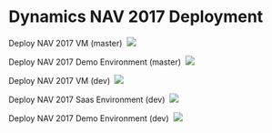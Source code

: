 # Dynamics NAV 2017 Deployment

<p>Deploy NAV 2017 VM (master)&nbsp;
<a href="https://portal.azure.com/#create/Microsoft.Template/uri/https%3A%2F%2Fraw.githubusercontent.com%2FNAVDEMO%2FNAV2017%2Fmaster%2Fdeploy.json" target="_blank"><img src="http://azuredeploy.net/deploybutton.png"/></a></p>
<p>Deploy NAV 2017 Demo Environment (master)&nbsp;
<a href="https://portal.azure.com/#create/Microsoft.Template/uri/https%3A%2F%2Fraw.githubusercontent.com%2FNAVDEMO%2FNAV2017%2Fmaster%2Fdeploydemo.json" target="_blank"><img src="http://azuredeploy.net/deploybutton.png"/></a></p>
<p>Deploy NAV 2017 VM (dev)&nbsp;
<a href="https://portal.azure.com/#create/Microsoft.Template/uri/https%3A%2F%2Fraw.githubusercontent.com%2FNAVDEMO%2FNAV2017%2Fdev%2Fdeploy.json" target="_blank"><img src="http://azuredeploy.net/deploybutton.png"/></a></p>
<p>Deploy NAV 2017 Saas Environment (dev)&nbsp;
<a href="https://portal.azure.com/#create/Microsoft.Template/uri/https%3A%2F%2Fraw.githubusercontent.com%2FNAVDEMO%2FNAV2017%2Fdev%2Fdeploysaas.json" target="_blank"><img src="http://azuredeploy.net/deploybutton.png"/></a></p>
<p>Deploy NAV 2017 Demo Environment (dev)&nbsp;
<a href="https://portal.azure.com/#create/Microsoft.Template/uri/https%3A%2F%2Fraw.githubusercontent.com%2FNAVDEMO%2FNAV2017%2Fdev%2Fdeploydemo.json" target="_blank"><img src="http://azuredeploy.net/deploybutton.png"/></a></p>
